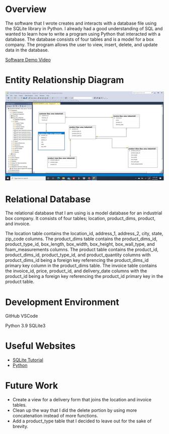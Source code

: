 # Overview

The software that I wrote creates and interacts with a database file using the SQLite library in Python. I already had a good understanding of SQL and wanted to learn how to write a program using Python that interacted with a database. The database consists of four tables and is a model for a box company. The program allows the user to view, insert, delete, and update data in the database. 

[Software Demo Video](https://youtu.be/vnbSrJhEGUQ)

# Entity Relationship Diagram

![ERD](bai_db_diagram.jpg)

# Relational Database

The relational database that I am using is a model database for an industrial box company. It consists of four tables; location, product_dims, product, and invoice. 

The location table contains the location_id, address_1, address_2, city, state, zip_code columns. The product_dims table contains the product_dims_id, product_type_id, box_length, box_width, box_height, box_wall_type, and foam_measurements columns. The product table contains the product_id, product_dims_id, product_type_id, and product_quantity columns with product_dims_id being a foreign key referencing the product_dims_id primary key column in the product_dims table. The invoice table contains the invoice_id, price, product_id, and delivery_date columns with the product_id being a foreign key referencing the product_id primary key in the product table. 
# Development Environment


GitHub
VSCode

Python 3.9
SQLite3
# Useful Websites

* [SQLite Tutorial](https://www.sqlitetutorial.net/sqlite-python/create-tables/)
* [Python](https://docs.python.org/3.8/library/sqlite3.html#controlling-transactions)

# Future Work

* Create a view for a delivery form that joins the location and invoice tables.
* Clean up the way that I did the delete portion by using more concatenation instead of more functions.
* Add a product_type table that I decided to leave out for the sake of brevity.
